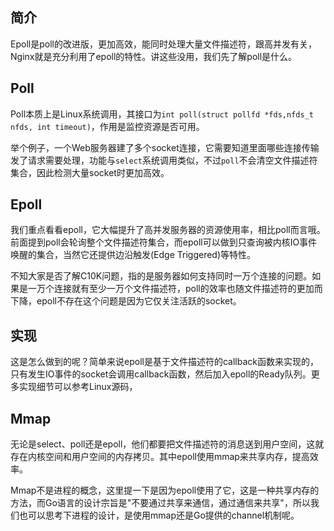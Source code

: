 
## 简介

Epoll是poll的改进版，更加高效，能同时处理大量文件描述符，跟高并发有关，Nginx就是充分利用了epoll的特性。讲这些没用，我们先了解poll是什么。

## Poll

Poll本质上是Linux系统调用，其接口为`int poll(struct pollfd *fds,nfds_t nfds, int timeout)`，作用是监控资源是否可用。

举个例子，一个Web服务器建了多个socket连接，它需要知道里面哪些连接传输发了请求需要处理，功能与`select`系统调用类似，不过`poll`不会清空文件描述符集合，因此检测大量socket时更加高效。

## Epoll

我们重点看看epoll，它大幅提升了高并发服务器的资源使用率，相比poll而言哦。前面提到poll会轮询整个文件描述符集合，而epoll可以做到只查询被内核IO事件唤醒的集合，当然它还提供边沿触发(Edge Triggered)等特性。

不知大家是否了解C10K问题，指的是服务器如何支持同时一万个连接的问题。如果是一万个连接就有至少一万个文件描述符，poll的效率也随文件描述符的更加而下降，epoll不存在这个问题是因为它仅关注活跃的socket。

## 实现

这是怎么做到的呢？简单来说epoll是基于文件描述符的callback函数来实现的，只有发生IO事件的socket会调用callback函数，然后加入epoll的Ready队列。更多实现细节可以参考Linux源码，

## Mmap

无论是select、poll还是epoll，他们都要把文件描述符的消息送到用户空间，这就存在内核空间和用户空间的内存拷贝。其中epoll使用mmap来共享内存，提高效率。

Mmap不是进程的概念，这里提一下是因为epoll使用了它，这是一种共享内存的方法，而Go语言的设计宗旨是"不要通过共享来通信，通过通信来共享"，所以我们也可以思考下进程的设计，是使用mmap还是Go提供的channel机制呢。

